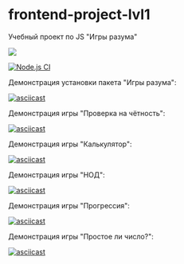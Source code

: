 # frontend-project-lvl1
Учебный проект по JS "Игры разума"

<a href="https://codeclimate.com/github/codeclimate/codeclimate/maintainability"><img src="https://api.codeclimate.com/v1/badges/a99a88d28ad37a79dbf6/maintainability" /></a>

[![Node.js CI](https://github.com/vaideska/frontend-project-lvl1/workflows/Node.js%20CI/badge.svg?branch=master)](https://github.com/vaideska/frontend-project-lvl1/actions)

Демонстрация установки пакета "Игры разума":

[![asciicast](https://asciinema.org/a/mK50JKvJRLpI9aOWv0wldntX7.svg)](https://asciinema.org/a/mK50JKvJRLpI9aOWv0wldntX7)

Демонстрация игры "Проверка на чётность":

[![asciicast](https://asciinema.org/a/XxObtEDj93fFo8YnK07fypQf1.svg)](https://asciinema.org/a/XxObtEDj93fFo8YnK07fypQf1)

Демонстрация игры "Калькулятор":

[![asciicast](https://asciinema.org/a/zJ7Kv4s45MhQu1p6x8bLIvIFd.svg)](https://asciinema.org/a/zJ7Kv4s45MhQu1p6x8bLIvIFd)

Демонстрация игры "НОД":

[![asciicast](https://asciinema.org/a/0iphhtOsTIo6HnMbEcRug0xSi.svg)](https://asciinema.org/a/0iphhtOsTIo6HnMbEcRug0xSi)

Демонстрация игры "Прогрессия":

[![asciicast](https://asciinema.org/a/j9LmLWkkphIbR5Qq9zSLqwsr6.svg)](https://asciinema.org/a/j9LmLWkkphIbR5Qq9zSLqwsr6)

Демонстрация игры "Простое ли число?":

[![asciicast](https://asciinema.org/a/XLb3as6rDEQJV19pYH5A0usxG.svg)](https://asciinema.org/a/XLb3as6rDEQJV19pYH5A0usxG)